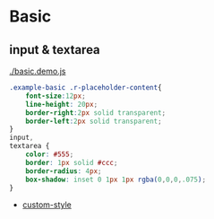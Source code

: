 # Basic

## input & textarea

<!--MR-R {
    type: "pre",
    file: './basic.demo.js'
} -->
[./basic.demo.js](./basic.demo.js)

````css
.example-basic .r-placeholder-content{
    font-size:12px;
    line-height: 20px;
    border-right:2px solid transparent;
    border-left:2px solid transparent;
}
input,
textarea {
    color: #555;
    border: 1px solid #ccc;
    border-radius: 4px;
    box-shadow: inset 0 1px 1px rgba(0,0,0,.075);
}
````

<div id="example__basic_node" class="fast-flow-demo"></div>


- [custom-style](./custom-style.md)
